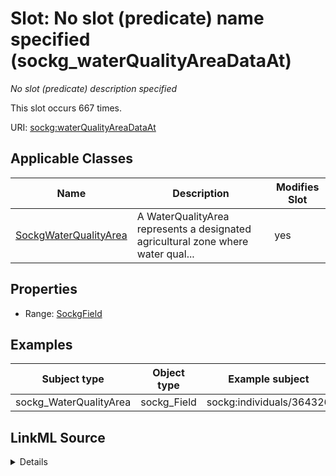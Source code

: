 

# Slot: No slot (predicate) name specified (sockg_waterQualityAreaDataAt)


_No slot (predicate) description specified_






This slot occurs 667 times.


URI: [sockg:waterQualityAreaDataAt](https://idir.uta.edu/sockg-ontology/docs/waterQualityAreaDataAt)



<!-- no inheritance hierarchy -->





## Applicable Classes

| Name | Description | Modifies Slot |
| --- | --- | --- |
| [SockgWaterQualityArea](../classes/SockgWaterQualityArea.md) | A WaterQualityArea represents a designated agricultural zone where water qual... |  yes  |







## Properties

* Range: [SockgField](../classes/SockgField.md)






## Examples

| Subject type | Object type | Example subject | Example object | Occurrences |
| --- | --- | --- | --- | --- |
| sockg_WaterQualityArea | sockg_Field | sockg:individuals/364326 | sockg:individuals/55847 | 667 |




## LinkML Source

<details>

```yaml
name: sockg_waterQualityAreaDataAt
annotations:
  count:
    tag: count
    value: 667
description: No slot (predicate) description specified
title: No slot (predicate) name specified
examples:
- object:
    example_object: sockg:individuals/55847
    example_object_type: sockg_Field
    example_predicate: sockg:waterQualityAreaDataAt
    example_subject: sockg:individuals/364326
    example_subject_type: sockg_WaterQualityArea
from_schema: soc-kg
rank: 1000
domain: sockg_WaterQualityArea
slot_uri: sockg:waterQualityAreaDataAt
alias: sockg_waterQualityAreaDataAt
domain_of:
- sockg_WaterQualityArea
range: sockg_Field

```
</details>